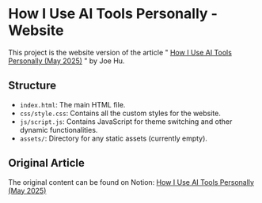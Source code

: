 # How I Use AI Tools Personally - Website

This project is the website version of the article " [How I Use AI Tools Personally (May 2025)](https://joe-ai.pages.dev/) " by Joe Hu.

## Structure

- `index.html`: The main HTML file.
- `css/style.css`: Contains all the custom styles for the website.
- `js/script.js`: Contains JavaScript for theme switching and other dynamic functionalities.
- `assets/`: Directory for any static assets (currently empty).

## Original Article

The original content can be found on Notion: [How I Use AI Tools Personally (May 2025)](https://hubeiqiao.notion.site/how-i-use-ai-tools-personally?pvs=4) 